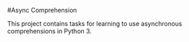 #Async Comprehension

This project contains tasks for learning to use asynchronous comprehensions in Python 3.
